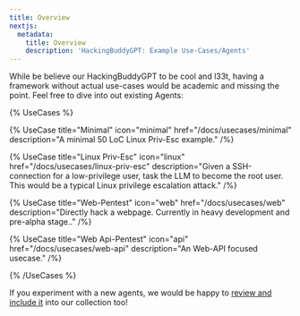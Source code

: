 ```yaml
---
title: Overview
nextjs:
  metadata:
    title: Overview
    description: 'HackingBuddyGPT: Example Use-Cases/Agents'
---
```


While be believe our HackingBuddyGPT to be cool and l33t, having a framework without actual use-cases would be academic and missing the point. Feel free to dive into out existing Agents:

{% UseCases %}

{% UseCase title="Minimal" icon="minimal" href="/docs/usecases/minimal" description="A minimal 50 LoC Linux Priv-Esc example." /%}

{% UseCase title="Linux Priv-Esc" icon="linux" href="/docs/usecases/linux-priv-esc" description="Given a SSH-connection for a low-privilege user, task the LLM to become the root user. This would be a typical Linux privilege escalation attack." /%}

{% UseCase title="Web-Pentest" icon="web" href="/docs/usecases/web" description="Directly hack a webpage. Currently in heavy development and pre-alpha stage.." /%}

{% UseCase title="Web Api-Pentest" icon="api" href="/docs/usecases/web-api" description="An Web-API focused usecase." /%}

{% /UseCases %}

If you experiment with a new agents, we would be happy to [review and include it](/docs/introduction/how-to-contribute) into our collection too!